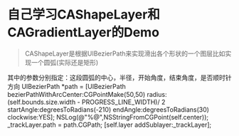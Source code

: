 # 自己学习CAShapeLayer和CAGradientLayer的Demo

> CAShapeLayer是根据UIBezierPath来实现滑出各个形状的一个图层比如实现一个圆弧(实际还是矩形)

  其中的参数分别指定：这段圆弧的中心，半径，开始角度，结束角度，是否顺时针方向
        UIBezierPath *path = [UIBezierPath bezierPathWithArcCenter:CGPointMake(50,50) radius:(self.bounds.size.width - PROGRESS_LINE_WIDTH)/ 2 startAngle:degreesToRadians(-210) endAngle:degreesToRadians(30) clockwise:YES];
        NSLog(@"%@",NSStringFromCGPoint(self.center));
        _trackLayer.path = path.CGPath;
        [self.layer addSublayer:_trackLayer];
